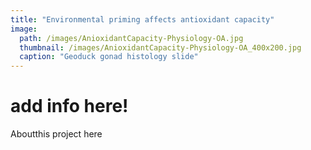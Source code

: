 ```yaml
---
title: "Environmental priming affects antioxidant capacity"
image:
  path: /images/AnioxidantCapacity-Physiology-OA.jpg
  thumbnail: /images/AnioxidantCapacity-Physiology-OA_400x200.jpg
  caption: "Geoduck gonad histology slide"
---
```


# add info here!

Aboutthis project here
